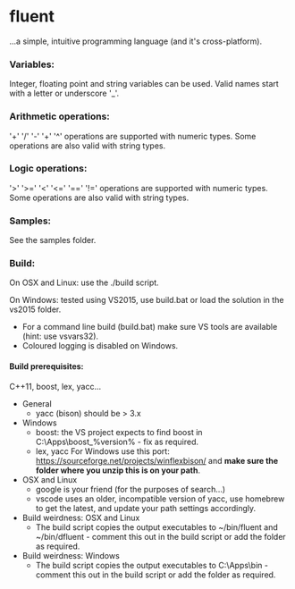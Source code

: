 # fluent

...a simple, intuitive programming language (and it's cross-platform).

### Variables:

Integer, floating point and string variables can be used.
Valid names start with a letter or underscore '_'.

### Arithmetic operations:

'+' '/' '-' '+' '^' operations are supported with numeric types.
Some operations are also valid with string types.

### Logic operations:

'>' '>=' '<' '<=' '==' '!=' operations are supported with numeric types.
Some operations are also valid with string types.

### Samples:

See the samples folder.

### Build:

On OSX and Linux: use the ./build script.

On Windows: tested using VS2015, use build.bat or load the solution in the vs2015 folder.

- For a command line build (build.bat) make sure VS tools are available (hint: use vsvars32).
- Coloured logging is disabled on Windows.

#### Build prerequisites:

C++11, boost, lex, yacc...

- General
  - yacc (bison) should be > 3.x
- Windows
  - boost: the VS project expects to find boost in C:\Apps\boost_%version% - fix as required.
  - lex, yacc For Windows use this port: https://sourceforge.net/projects/winflexbison/ and **make sure the folder where you unzip this is on your path**.
- OSX and Linux
  - google is your friend (for the purposes of search...)
  - vscode uses an older, incompatible version of yacc, use homebrew to get the latest, and update your path settings accordingly.
- Build weirdness: OSX and Linux
  - The build script copies the output executables to ~/bin/fluent and ~/bin/dfluent - comment this out in the build script or add the folder as required.
- Build weirdness: Windows
  - The build script copies the output executables to C:\Apps\bin - comment this out in the build script or add the folder as required.
